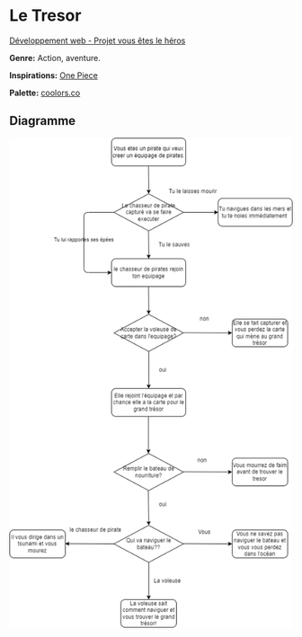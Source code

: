 # Le Tresor

[Développement web - Projet vous êtes le héros](https://smnarnold.com/projets/vous-etes-le-heros)

**Genre:** Action, aventure.

**Inspirations:** [One Piece](https://fr.wikipedia.org/wiki/One_Piece)

**Palette:** [coolors.co](https://coolors.co/333333-051f34-027495-01a9c1-bad6db-f4f5f5-ffffff)

## Diagramme

![Diagramme](assets/img/schema.png)
